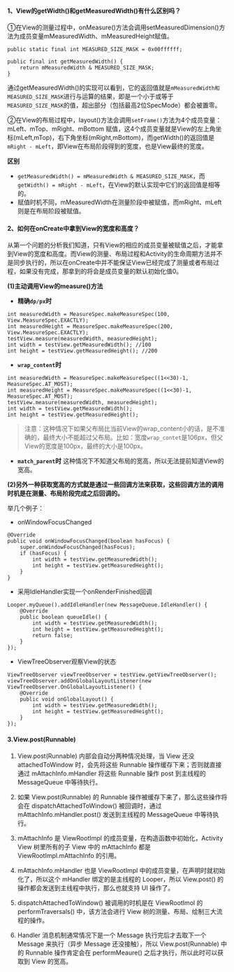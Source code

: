 #### 1、View的getWidth()和getMeasuredWidth()有什么区别吗？

①在View的测量过程中，onMeasure()方法会调用setMeasuredDimension()方法为成员变量mMeasuredWidth、mMeasuredHeight赋值。
```
public static final int MEASURED_SIZE_MASK = 0x00ffffff;

public final int getMeasuredWidth() {
    return mMeasuredWidth & MEASURED_SIZE_MASK;
}
```
通过getMeasuredWidth()的实现可以看到，它的返回值就是```mMeasuredWidth和MEASURED_SIZE_MASK```进行与运算的结果，即是一个小于或等于```MEASURED_SIZE_MASK```的值，超出部分（包括最高2位SpecMode）都会被置零。

②在View的布局过程中，layout()方法会调用``setFrame()``方法为4个成员变量：mLeft、mTop、mRight、mBottom 赋值，这4个成员变量就是View的左上角坐标(mLeft,mTop)，右下角坐标(mRight,mBottom)，而getWidth()的返回值是```mRight - mLeft```，即View在布局阶段得到的宽度，也是View最终的宽度。

**区别**
-  ```getMeasuredWidth() = mMeasuredWidth & MEASURED_SIZE_MASK```，而 ```getWidth() = mRight - mLeft```，在View的默认实现中它们的返回值是相等的。
-  赋值时机不同，mMeasuredWidth在测量阶段中被赋值，而mRight、mLeft则是在布局阶段被赋值。

#### 2、如何在onCreate中拿到View的宽度和高度？
从第一个问题的分析我们知道，只有View的相应的成员变量被赋值之后，才能拿到View的宽度和高度。而View的测量、布局过程和Activity的生命周期方法并不是同步执行的，所以在onCreate中并不能保证View已经完成了测量或者布局过程，如果没有完成，那拿到的将会是成员变量的默认初始化值0。

**(1)主动调用View的measure()方法**

- **精确```dp/px```时**
```
int measuredWidth = MeasureSpec.makeMeasureSpec(100, View.MeasureSpec.EXACTLY);
int measuredHeight = MeasureSpec.makeMeasureSpec(200, View.MeasureSpec.EXACTLY);
testView.measure(measuredWidth, measuredHeight);
int width = testView.getMeasuredWidth(); //100
int height = testView.getMeasuredHeight(); //200
```
- **```wrap_content```时**
```
int measuredWidth = MeasureSpec.makeMeasureSpec((1<<30)-1, MeasureSpec.AT_MOST);
int measuredHeight = MeasureSpec.makeMeasureSpec((1<<30)-1, MeasureSpec.AT_MOST);
testView.measure(measuredWidth, measuredHeight);
int width = testView.getMeasuredWidth();
int height = testView.getMeasuredHeight(); 
```

>注意：这种情况下如果父布局比当前View的wrap_content小的话，是不准确的，最终大小不能超过父布局。比如：宽度```wrap_contet```是106px，但父View的宽度是100px，最终的大小是100px。

-  **```match_parent```时**
这种情况下不知道父布局的宽高，所以无法提前知道View的宽高。

**(2)另外一种获取宽高的方式就是通过一些回调方法来获取，这些回调方法的调用时机是在测量、布局阶段完成之后回调的。**

举几个例子：

- onWindowFocusChanged
```
@Override
public void onWindowFocusChanged(boolean hasFocus) {
    super.onWindowFocusChanged(hasFocus);
    if (hasFocus) {
        int width = testView.getMeasuredWidth();
        int height = testView.getMeasuredHeight();
    }
}
```

- 采用IdleHandler实现一个onRenderFinished回调
```
Looper.myQueue().addIdleHandler(new MessageQueue.IdleHandler() {
    @Override
    public boolean queueIdle() {
        int width = testView.getMeasuredWidth();
        int height = testView.getMeasuredHeight();
        return false;
    }
});
```
- ViewTreeObserver观察View的状态
```
ViewTreeObserver viewTreeObserver = testView.getViewTreeObserver();
viewTreeObserver.addOnGlobalLayoutListener(new ViewTreeObserver.OnGlobalLayoutListener() {
    @Override
    public void onGlobalLayout() {
        int width = testView.getMeasuredWidth();
        int height = testView.getMeasuredHeight();
    }
});
```

#### 3.View.post(Runnable)
1. View.post(Runnable) 内部会自动分两种情况处理，当 View 还没 attachedToWindow 时，会先将这些 Runnable 操作缓存下来；否则就直接通过 mAttachInfo.mHandler 将这些 Runnable 操作 post 到主线程的 MessageQueue 中等待执行。

2. 如果 View.post(Runnable) 的 Runnable 操作被缓存下来了，那么这些操作将会在 dispatchAttachedToWindow() 被回调时，通过 mAttachInfo.mHandler.post() 发送到主线程的 MessageQueue 中等待执行。

3. mAttachInfo 是 ViewRootImpl 的成员变量，在构造函数中初始化，Activity View 树里所有的子 View 中的 mAttachInfo 都是 ViewRootImpl.mAttachInfo 的引用。

4. mAttachInfo.mHandler 也是 ViewRootImpl 中的成员变量，在声明时就初始化了，所以这个 mHandler 绑定的是主线程的 Looper，所以 View.post() 的操作都会发送到主线程中执行，那么也就支持 UI 操作了。

5. dispatchAttachedToWindow() 被调用的时机是在 ViewRootImol 的 performTraversals() 中，该方法会进行 View 树的测量、布局、绘制三大流程的操作。

6. Handler 消息机制通常情况下是一个 Message 执行完后才去取下一个 Message 来执行（异步 Message 还没接触），所以 View.post(Runnable) 中的 Runnable 操作肯定会在 performMeaure() 之后才执行，所以此时可以获取到 View 的宽高。